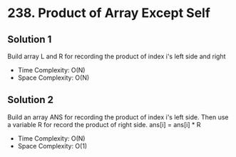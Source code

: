 # 238. Product of Array Except Self
## Solution 1
Build array L and R for recording the product of index i's left side and right 
* Time Complexity: O(N)
* Space Complexity: O(N)

## Solution 2
Build an array ANS for recording the product of index i's left side. Then use a variable R for record the product of right side. ans[i] = ans[i] * R 
* Time Complexity: O(N)
* Space Complexity: O(1)